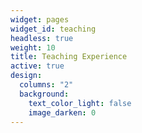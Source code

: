 ```yaml
---
widget: pages
widget_id: teaching
headless: true
weight: 10
title: Teaching Experience
active: true
design:
  columns: "2"
  background:
    text_color_light: false
    image_darken: 0
---
```

